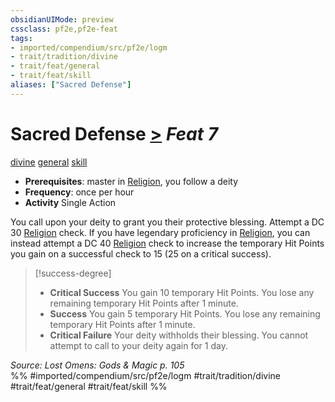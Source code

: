 ```yaml
---
obsidianUIMode: preview
cssclass: pf2e,pf2e-feat
tags:
- imported/compendium/src/pf2e/logm
- trait/tradition/divine
- trait/feat/general
- trait/feat/skill
aliases: ["Sacred Defense"]
---
```

# Sacred Defense  [>](chapter-9-playing-the-game.md#Actions "Single Action") *Feat 7*  
[divine](divine.md)  [general](general.md)  [skill](skill.md)  

- **Prerequisites**: master in [Religion](../skills.md#Religion), you follow a deity
- **Frequency**: once per hour
- **Activity** Single Action

You call upon your deity to grant you their protective blessing. Attempt a DC 30 [Religion](../skills.md#Religion) check. If you have legendary proficiency in [Religion](../skills.md#Religion), you can instead attempt a DC 40 [Religion](../skills.md#Religion) check to increase the temporary Hit Points you gain on a successful check to 15 (25 on a critical success).

> [!success-degree] 
> - **Critical Success** You gain 10 temporary Hit Points. You lose any remaining temporary Hit Points after 1 minute.
> - **Success** You gain 5 temporary Hit Points. You lose any remaining temporary Hit Points after 1 minute.
> - **Critical Failure** Your deity withholds their blessing. You cannot attempt to call to your deity again for 1 day.

*Source: Lost Omens: Gods & Magic p. 105*  
%% #imported/compendium/src/pf2e/logm #trait/tradition/divine #trait/feat/general #trait/feat/skill %%